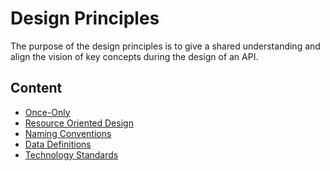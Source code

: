 # Design Principles
The purpose of the design principles is to give a shared
understanding and align the vision of key concepts during
the design of an API.

## Content
- [Once-Only](./once-only.md)
- [Resource Oriented Design](./resource-oriented-design.md)
- [Naming Conventions](./naming-conventions.md)
- [Data Definitions](./data-definitions.md)
- [Technology Standards](./tech-standards.md)